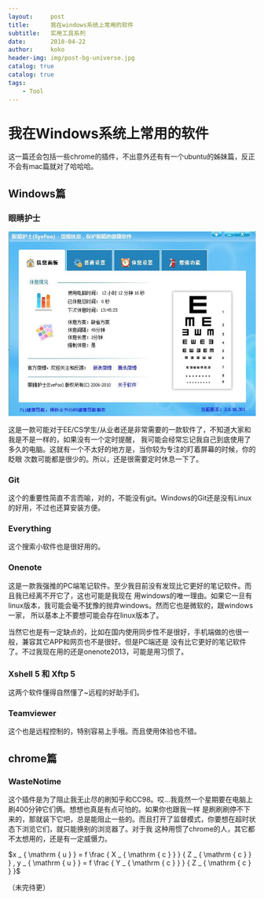 ```yaml
---
layout:     post
title:      我在windows系统上常用的软件
subtitle:   实用工具系列
date:       2018-04-22
author:     koko
header-img: img/post-bg-universe.jpg
catalog: true
catalog: true
tags:
    - Tool
---
```


# 我在Windows系统上常用的软件

这一篇还会包括一些chrome的插件，不出意外还有有一个ubuntu的姊妹篇，反正不会有mac篇就对了哈哈哈。

## Windows篇

### 眼睛护士

![](2018-04-xx-我在windows系统上常用的软件_files/1.jpg)

这是一款可能对于EE/CS学生/从业者还是非常需要的一款软件了，不知道大家和我是不是一样的，如果没有一个定时提醒，
我可能会经常忘记我自己到底使用了多久的电脑。这就有一个不太好的地方是，当你较为专注的盯着屏幕的时候，你的眨眼
次数可能都是很少的。所以，还是很需要定时休息一下了。

### Git

这个的重要性简直不言而喻，对的，不能没有git。Windows的Git还是没有Linux的好用，不过也还算安装方便。

### Everything

这个搜索小软件也是很好用的。

### Onenote

这是一款我强推的PC端笔记软件。至少我目前没有发现比它更好的笔记软件。而且我已经离不开它了，这也可能是我现在
用windows的唯一理由。如果它一旦有linux版本，我可能会毫不犹豫的抛弃windows。然而它也是微软的，跟windows一家，
所以基本上不要想可能会存在linux版本了。

当然它也是有一定缺点的，比如在国内使用同步性不是很好，手机端做的也很一般，兼容其它APP和网页也不是很好。但是PC端还是
没有比它更好的笔记软件了。不过我现在用的还是onenote2013，可能是用习惯了。

### Xshell 5 和 Xftp 5

这两个软件懂得自然懂了~远程的好助手们。

### Teamviewer

这个也是远程控制的，特别容易上手哦。而且使用体验也不错。

## chrome篇

### WasteNotime

这个插件是为了阻止我无止尽的刷知乎和CC98。哎...我竟然一个星期要在电脑上刷400分钟它们俩。想想也真是有点可怕的。如果你也跟我一样
是刷刷刷停不下来的，那就装下它吧，总是能阻止一些的。而且打开了监督模式，你要想在超时状态下浏览它们，就只能换别的浏览器了。对于我
这种用惯了chrome的人，其它都不太想用的，还是有一定威慑力。

$x _ { \mathrm { u } } = f \frac { X _ { \mathrm { c } } } { Z _ { \mathrm { c } } } , y _ { \mathrm { u } } = f \frac { Y _ { \mathrm { c } } } { Z _ { \mathrm { c } } }$

（未完待更）



